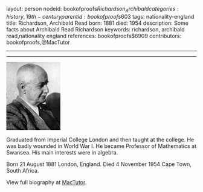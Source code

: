 layout: person
nodeid: bookofproofs$Richardson_Archibald
categories: history,19th-century
parentid: bookofproofs$603
tags: nationality-england
title: Richardson, Archibald Read
born: 1881
died: 1954
description: Some facts about Archibald Read Richardson
keywords: richardson, archibald read,nationality england
references: bookofproofs$6909
contributors: bookofproofs,@MacTutor

---


---

![Richardson_Archibald.jpg](https://github.com/bookofproofs/bookofproofs.github.io/blob/main/_sources/_assets/images/portraits/Richardson_Archibald.jpg?raw=true)

Graduated from Imperial College London and then taught at the college. He was badly wounded in World War I. He became Professor of Mathematics at Swansea. His main interests were in algebra.

Born 21 August 1881 London, England. Died 4 November 1954 Cape Town, South Africa.


View full biography at [MacTutor](https://mathshistory.st-andrews.ac.uk/Biographies/Richardson_Archibald/).